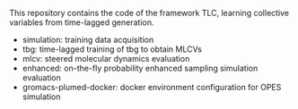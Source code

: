 This repository contains the code of the framework TLC, learning collective variables from time-lagged generation.

- simulation: training data acquisition
- tbg: time-lagged training of tbg to obtain MLCVs
- mlcv: steered molecular dynamics evaluation
- enhanced: on-the-fly probability enhanced sampling simulation evaluation
- gromacs-plumed-docker: docker environment configuration for OPES simulation
